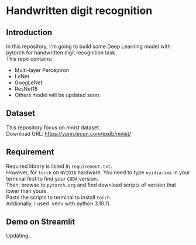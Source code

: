 # Handwritten digit recognition  
## Introduction  
In this repository, I'm going to build some Deep Learning model with pytorch for handwritten digit recognition task.  
This repo contains:  
- Multi-layer Perceptron  
- LeNet  
- GoogLeNet  
- ResNet18  
- Others model will be updated soon.  

## Dataset  
This repository focus on mnist dataset.  
Download URL:  https://yann.lecun.com/exdb/mnist/  

## Requirement  
Required library is listed in `requirement.txt`.  
However, for `torch` on `NVIDIA` hardware. You need to type `nvidia-smi` in your terminal first to find your `CUDA` version.  
Then, browse to `pytorch.org` and find download scripts of version that lower than yours.  
Paste the scripts to terminal to install `torch`.  
Addionally, I used .venv with python 3.10.11.  

## Demo on Streamlit    
Updating...

